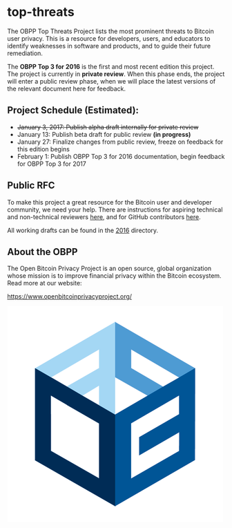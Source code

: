 # top-threats

The OBPP Top Threats Project lists the most prominent threats to Bitcoin user
 privacy. This is a resource for developers, users, and educators to identify
 weaknesses in software and products, and to guide their future remediation.

The **OBPP Top 3 for 2016** is the first and most recent edition this project.
 The project is currently in **private review**. When this phase ends, the
 project will enter a public review phase, when we will place the latest
 versions of the relevant document here for feedback.

## Project Schedule (Estimated):

* ~~January 3, 2017: Publish alpha draft internally for private review~~
* January 13: Publish beta draft for public review **(in progress)**
* January 27: Finalize changes from public review, freeze on feedback for this edition begins
* February 1: Publish OBPP Top 3 for 2016 documentation, begin feedback for OBPP Top 3 for 2017

## Public RFC

To make this project a great resource for the Bitcoin user and developer
 community, we need your help. There are instructions for aspiring technical and
 non-technical reviewers [here](HOWTO-PROVIDE-FEEDBACK.md), and for GitHub
 contributors [here](HOWTO-CONTRIBUTE.md).

All working drafts can be found in the [2016](2016/) directory.

## About the OBPP

The Open Bitcoin Privacy Project is an open source, global organization whose
 mission is to improve financial privacy within the Bitcoin ecosystem. Read more
 at our website:

https://www.openbitcoinprivacyproject.org/

![OBPP Logo](images/obpp500x500.png)
